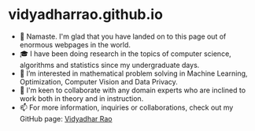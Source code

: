 # vidyadharrao.github.io

- 👋 Namaste. I'm glad that you have landed on to this page out of enormous webpages in the world.  
- 🎓 I have been doing research in the topics of computer science, algorithms and statistics since my undergraduate days.
- 💞️ I’m interested in mathematical problem solving in Machine Learning, Optimization, Computer Vision and Data Privacy. 
- 👀 I'm keen to collaborate with any domain experts who are inclined to work both in theory and in instruction. 
- 📫 For more information, inquiries or collaborations, check out my GitHub page: <a href=https://vidyadharrao.github.io/> Vidyadhar Rao </a>		
    

